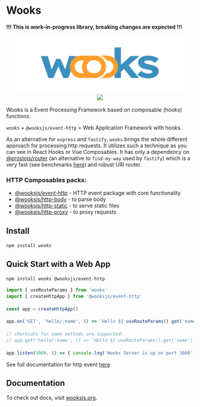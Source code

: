 # Wooks

**!!! This is work-in-progress library, breaking changes are expected !!!**

<p align="center">
<img src="../../wooks-logo.png" width="450px"><br>
<a  href="https://github.com/wooksjs/wooksjs/blob/main/LICENSE">
    <img src="https://img.shields.io/badge/License-MIT-green?style=for-the-badge" />
</a>
</p>

Wooks is a Event Processing Framework based on composable (hooks) functions.

`wooks` + `@wooksjs/event-http` = Web Application Framework with hooks.

As an alternative for `express` and `fastify`, `wooks` brings the whole different approach for processing http requests.
It utilizes such a technique as you can see in React Hooks or Vue Composables. It has only a dependency on [@prostojs/router](https://github.com/prostojs/router) (an alternative to `find-my-way` used by `fastify`) which is a very fast (see benchmarks [here](https://github.com/prostojs/router-benchmark)) and robust URI router. 

### HTTP Composables packs:

- [@wooksjs/event-http](https://github.com/wooksjs/wooksjs/tree/main/packages/event-http) - HTTP event package with core functionality
- [@wooksjs/http-body](https://github.com/wooksjs/wooksjs/tree/main/packages/http-body) - to parse body
- [@wooksjs/http-static](https://github.com/wooksjs/wooksjs/tree/main/packages/http-static) - to serve static files
- [@wooksjs/http-proxy](https://github.com/wooksjs/wooksjs/tree/main/packages/http-proxy) - to proxy requests

## Install

`npm install wooks`

## Quick Start with a Web App

`npm install wooks @wooksjs/event-http`

```js
import { useRouteParams } from 'wooks'
import { createHttpApp } from '@wooksjs/event-http'

const app = createHttpApp()

app.on('GET', 'hello/:name', () => `Hello ${ useRouteParams().get('name') }!`)

// shortcuts for some methods are supported:
// app.get('hello/:name', () => `Hello ${ useRouteParams().get('name') }!`)

app.listen(3000, () => { console.log('Wooks Server is up on port 3000') })
```
See full documentation for http event [here](https://github.com/wooksjs/wooksjs/tree/main/packages/event-http)


## Documentation

To check out docs, visit [wooksjs.org](https://wooksjs.org/).
